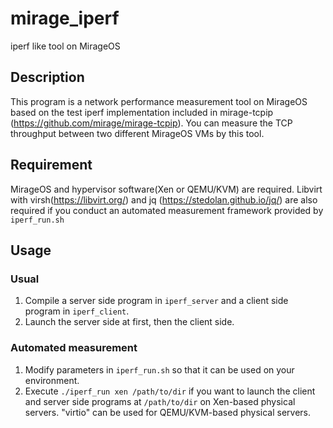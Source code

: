 # mirage_iperf
iperf like tool on MirageOS

## Description
This program is a network performance measurement tool on MirageOS based on the test iperf implementation included in mirage-tcpip (https://github.com/mirage/mirage-tcpip). You can measure the TCP throughput between two different MirageOS VMs by this tool.

## Requirement
MirageOS and hypervisor software(Xen or QEMU/KVM) are required.
Libvirt with virsh(https://libvirt.org/) and jq (https://stedolan.github.io/jq/) are also required if you conduct an automated measurement framework provided by `iperf_run.sh`

## Usage
### Usual
1. Compile a server side program in `iperf_server` and a client side program in `iperf_client`.
2. Launch the server side at first, then the client side.

### Automated measurement
1. Modify parameters in `iperf_run.sh` so that it can be used on your environment.  
2. Execute `./iperf_run xen /path/to/dir` if you want to launch the client and server side programs at `/path/to/dir` on Xen-based physical servers. "virtio" can be used for QEMU/KVM-based physical servers.

